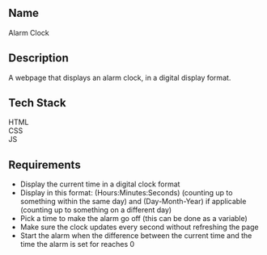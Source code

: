 ## Name

Alarm Clock

## Description

A webpage that displays an alarm clock, in a digital display format. 

## Tech Stack
HTML <br />
CSS <br />
JS 

## Requirements
- Display the current time in a digital clock format
- Display in this format: (Hours:Minutes:Seconds) (counting up to something within the same day) and (Day-Month-Year) if applicable (counting up to something on a different day)
- Pick a time to make the alarm go off (this can be done as a variable)
- Make sure the clock updates every second without refreshing the page
- Start the alarm when the difference between the current time and the time the alarm is set for reaches 0 


